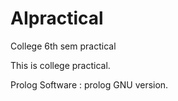 # AIpractical
College 6th sem practical

This is college practical.

Prolog Software : prolog GNU version.
